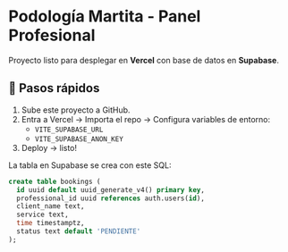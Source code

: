 # Podología Martita - Panel Profesional

Proyecto listo para desplegar en **Vercel** con base de datos en **Supabase**.

## 🚀 Pasos rápidos

1. Sube este proyecto a GitHub.
2. Entra a Vercel → Importa el repo → Configura variables de entorno:
   - `VITE_SUPABASE_URL`
   - `VITE_SUPABASE_ANON_KEY`
3. Deploy → listo!

La tabla en Supabase se crea con este SQL:

```sql
create table bookings (
  id uuid default uuid_generate_v4() primary key,
  professional_id uuid references auth.users(id),
  client_name text,
  service text,
  time timestamptz,
  status text default 'PENDIENTE'
);
```
